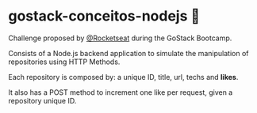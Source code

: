 # gostack-conceitos-nodejs  :rocket:

Challenge proposed by <a href="https://github.com/rocketseat-education">@Rocketseat</a> during the GoStack Bootcamp.

Consists of a Node.js backend application to simulate the manipulation of repositories using HTTP Methods.

Each repository is composed by: a unique ID, title, url, techs and <b>likes</b>.

It also has a POST method to increment one like per request, given a repository unique ID.
